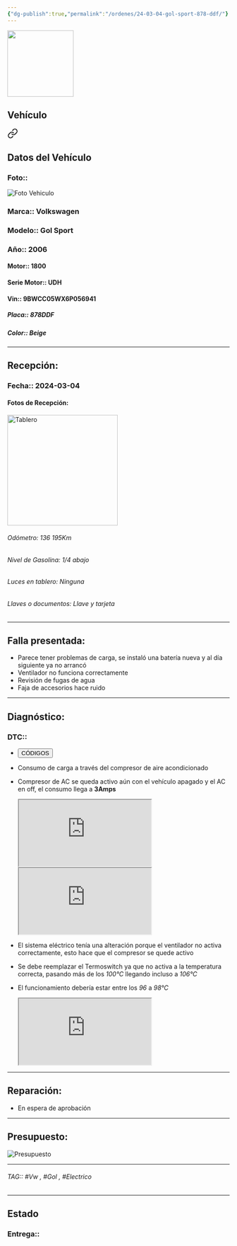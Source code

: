 ```yaml
---
{"dg-publish":true,"permalink":"/ordenes/24-03-04-gol-sport-878-ddf/"}
---
```


<img src="https://lh3.googleusercontent.com/d/137fl3TIZ0-PU8b-Pt0bsjclwHub_u78G" width="150">

## Vehículo

<div class="transclusion internal-embed is-loaded"><a class="markdown-embed-link" href="/vehiculos/volkswagen/gol-sport-878-ddf/#datos-del-vehiculo" aria-label="Open link"><svg xmlns="http://www.w3.org/2000/svg" width="24" height="24" viewBox="0 0 24 24" fill="none" stroke="currentColor" stroke-width="2" stroke-linecap="round" stroke-linejoin="round" class="svg-icon lucide-link"><path d="M10 13a5 5 0 0 0 7.54.54l3-3a5 5 0 0 0-7.07-7.07l-1.72 1.71"></path><path d="M14 11a5 5 0 0 0-7.54-.54l-3 3a5 5 0 0 0 7.07 7.07l1.71-1.71"></path></svg></a><div class="markdown-embed">



## Datos del Vehículo 
### Foto:: 
<img src="https://lh3.googleusercontent.com/d/1CLwus5E_FabSWPYscdN3L_0TzObls2ee" Alt="Foto Vehiculo">

### Marca:: Volkswagen 
### Modelo:: Gol Sport 
### Año:: 2006
#### Motor:: 1800
#### Serie Motor:: UDH
#### Vin:: 9BWCC05WX6P056941
##### Placa:: 878DDF
##### Color:: Beige
---


</div></div>


## Recepción:
### Fecha:: 2024-03-04
#### Fotos de Recepción: 
<img src="https://lh3.googleusercontent.com/d/1CMY-psendceWZIM_a1RWcSpE9hSD6wli" width="250" Alt="Tablero">

###### Odómetro: 136 195Km
###### Nivel de Gasolina: 1/4 abajo
###### Luces en tablero: Ninguna
###### Llaves o documentos: Llave y tarjeta

---

## Falla presentada:
- Parece tener problemas de carga, se instaló una batería nueva y al día siguiente ya no arrancó 
- Ventilador no funciona correctamente 
- Revisión de fugas de agua 
- Faja de accesorios hace ruido 


---

## Diagnóstico:
### DTC:: 

- <a href="https://usait.x431.com/Home/Report/reportDetail/diagnose_record_id/41ce14b0geKw8ctZKw2Y54oGoG/report_type/D/l/es/timezone/-6"><button class="btn success">CÓDIGOS</button></a>
- Consumo de carga a través del compresor de aire acondicionado 
- Compresor de AC se queda activo aún con el vehículo apagado y el AC en off, el consumo llega a **3Amps**
	<iframe src="https://drive.google.com/file/d/1D1fgB1Frcl-H1LY4-KmkxKRzaDJByFI3/preview" allow="autoplay"></iframe>
	<iframe src="https://drive.google.com/file/d/1D1hmNZTTRy9s74Tf65oPlQXZT0Sj75mx/preview" allow="autoplay"></iframe>

- El sistema eléctrico tenía una alteración porque el ventilador no activa correctamente, esto hace que el compresor se quede activo 
- Se debe reemplazar el Termoswitch ya que no activa a la temperatura correcta, pasando más de los *100°C* llegando incluso a *106°C*
- El funcionamiento debería estar entre los *96* a *98°C*
	<iframe src="https://drive.google.com/file/d/1D5iuyCNwCHKaZVitkeohm1kATOjpX6A0/preview" allow="autoplay"></iframe>

---
## Reparación:
- En espera de aprobación 

---

## Presupuesto:

<img src="https://lh3.googleusercontent.com/d/1D9UswI8qSzVU1sijCkyq8skbEhi9PXcj" Alt="Presupuesto">

---

###### TAG:: #Vw , #Gol , #Electrico 

---

## Estado

### Entrega:: 


